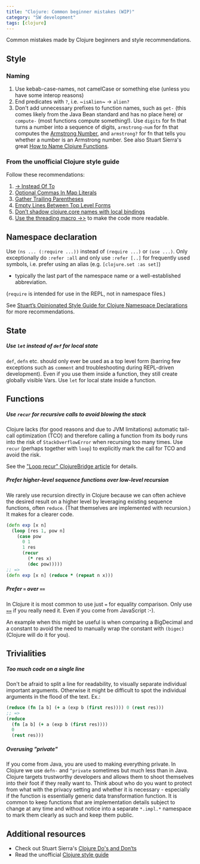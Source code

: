 ```yaml
---
title: "Clojure: Common beginner mistakes (WIP)"
category: "SW development"
tags: [clojure]
---
```


Common mistakes made by Clojure beginners and style recommendations.

<!--more-->

## Style

### Naming

1. Use kebab-case-names, not camelCase or something else (unless you have some interop reasons)
2. End predicates with `?`, i.e. ~`isAlien`~ -> `alien?`
3. Don't add unnecessary prefixes to function names, such as `get-` (this comes likely from the Java Bean standard and has no place here) or `compute-` (most functions compute something!). Use `digits` for fn that turns a number into a sequence of digits, `armstrong-num` for  fn that computes the [Armstrong Number](https://en.wikipedia.org/wiki/Narcissistic_number), and `armstrong?` for fn that tells you whether a number is an Armstrong number. See also Stuart Sierra's great [How to Name Clojure Functions](https://stuartsierra.com/2016/01/09/how-to-name-clojure-functions).

### From the unofficial Clojure style guide

Follow these recommendations:

1. [-> Instead Of To](https://guide.clojure.style/#arrow-instead-of-to)
2. [Optional Commas In Map Literals](https://guide.clojure.style/#opt-commas-in-map-literals)
3. [Gather Trailing Parentheses](https://guide.clojure.style/#gather-trailing-parens)
4. [Empty Lines Between Top Level Forms](https://guide.clojure.style/#empty-lines-between-top-level-forms)
5. [Don’t shadow clojure.core names with local bindings](https://guide.clojure.style/#dont-shadow-clojure-core)
6. [Use the threading macro ->>](https://guide.clojure.style/#threading-macros) to make the code more readable.

## Namespace declaration

Use `(ns ... (:require ...))` instead of `(require ...)` or `(use ...)`. Only exceptionally do `:refer :all`
and only use `:refer [..]` for frequently used symbols, i.e. prefer using an alias (e.g. `[clojure.set :as set]`)
- typically the last part of the namespace name or a well-established abbreviation.

(`require` is intended for use in the REPL, not in namespace files.)

See [Stuart’s Opinionated Style Guide for Clojure Namespace Declarations](https://stuartsierra.com/2016/clojure-how-to-ns.html) for more recommendations.

## State

##### Use `let` instead of `def` for local state

`def`, `defn` etc. should only ever be used as a top level form (barring few exceptions such as `comment` and troubleshooting during REPL-driven development). Even if you use them inside a function, they still create globally visible Vars. Use `let` for local state inside a function.

## Functions

##### Use `recur` for recursive calls to avoid blowing the stack

Clojure lacks (for good reasons and due to JVM limitations) automatic tail-call optimization (TCO) and therefore calling a function from its body runs into the risk of `StackOverflowError` when recursing too many times. Use `recur` (perhaps together  with `loop`) to explicitly mark the call for TCO and avoid the risk.

See the ["Loop recur" ClojureBridge article](https://clojurebridge.org/community-docs/docs/clojure/recur/) for details.

##### Prefer higher-level sequence functions over low-level recursion

We rarely use recursion directly in Clojure because we can often achieve the desired result on a higher level by leveraging existing sequence functions, often `reduce`. (That themselves are implemented with recursion.) It makes for a clearer code.

```clojure
(defn exp [x n]
  (loop [res 1, pow n]
    (case pow
      0 1
      1 res
      (recur
        (* res x)
        (dec pow)))))
;; =>
(defn exp [x n] (reduce * (repeat n x)))
```

##### Prefer `=` over `==`

In Clojure it is most common to use just `=` for equality comparison. Only use [`==`](https://clojuredocs.org/clojure.core/==) if you really need it. Even if you come from JavaScript :-).

An example when this might be useful is when comparing a BigDecimal and a constant to avoid the need to manually wrap the constant with `(bigec)` (Clojure will do it for you).

## Trivialities

##### Too much code on a single line

Don't be afraid to split a line for readability, to visually separate individual
important arguments. Otherwise it might be difficult to spot the
individual arguments in the flood of the text. Ex.:

```clojure
(reduce (fn [a b] (+ a (exp b (first res)))) 0 (rest res)))
;; =>
(reduce
  (fn [a b] (+ a (exp b (first res))))
  0
  (rest res)))
```

##### Overusing "private"

If you come from Java, you are used to making everything private. In Clojure we  use `defn-` and `^private` sometimes but much less than in Java. Clojure targets trustworthy developers and allows them to shoot themselves into their foot if they really want to. Think about who do you want to protect from what with the privacy setting and whether it is necessary - especially if the function is essentially generic data transformation function. It is common to keep  functions that are implementation details subject to change at any time and without notice into a separate `*.impl.*` namespace to mark them clearly as such and keep them public.

## Additional resources

* Check out Stuart Sierra's [Clojure Do's and Don’ts](https://stuartsierra.com/tag/dos-and-donts)
* Read the unofficial [Clojure style guide](https://guide.clojure.style/)
